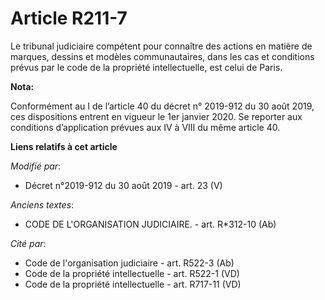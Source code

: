 # Article R211-7

Le   tribunal judiciaire compétent pour connaître des actions en matière de marques, dessins et modèles communautaires, dans
les cas et conditions prévus par le code de la propriété intellectuelle, est celui de Paris.

**Nota:**

Conformément au I de l’article 40 du décret n° 2019-912 du 30 août 2019, ces dispositions entrent en vigueur le 1er janvier
2020. Se reporter aux conditions d’application prévues aux IV à VIII du même article 40.

**Liens relatifs à cet article**

_Modifié par_:

  - Décret n°2019-912 du 30 août 2019 - art. 23 (V)

_Anciens textes_:

  - CODE DE L'ORGANISATION JUDICIAIRE. - art. R*312-10 (Ab)

_Cité par_:

  - Code de l'organisation judiciaire - art. R522-3 (Ab)
  - Code de la propriété intellectuelle - art. R522-1 (VD)
  - Code de la propriété intellectuelle - art. R717-11 (VD)
